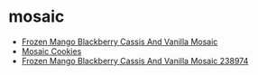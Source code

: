 # mosaic

 * [Frozen Mango Blackberry Cassis And Vanilla Mosaic](../../index/f/frozen-mango-blackberry-cassis-and-vanilla-mosaic-238974.json)
 * [Mosaic Cookies](../../index/m/mosaic-cookies.json)
 * [Frozen Mango Blackberry Cassis And Vanilla Mosaic 238974](../../index/f/frozen-mango-blackberry-cassis-and-vanilla-mosaic-238974.json)
